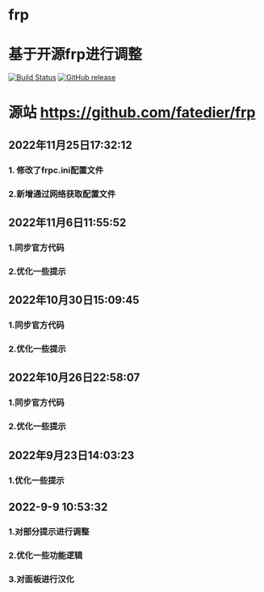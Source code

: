 
# frp
# 基于开源frp进行调整
[![Build Status](https://circleci.com/gh/fatedier/frp.svg?style=shield)](https://circleci.com/gh/fatedier/frp)
[![GitHub release](https://img.shields.io/github/tag/fatedier/frp.svg?label=release)](https://github.com/fatedier/frp/releases)
# 源站 https://github.com/fatedier/frp


## 2022年11月25日17:32:12
### 1. 修改了frpc.ini配置文件
### 2.新增通过网络获取配置文件

## 2022年11月6日11:55:52
### 1.同步官方代码
### 2.优化一些提示

## 2022年10月30日15:09:45
### 1.同步官方代码
### 2.优化一些提示

## 2022年10月26日22:58:07
### 1.同步官方代码
### 2.优化一些提示

## 2022年9月23日14:03:23
### 1.优化一些提示

## 2022-9-9 10:53:32
### 1.对部分提示进行调整
### 2.优化一些功能逻辑
### 3.对面板进行汉化